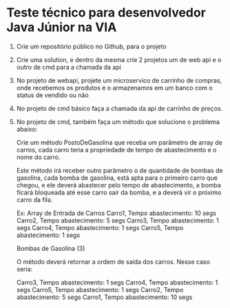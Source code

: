 # Teste técnico para desenvolvedor Java Júnior na VIA

1.	Crie um repositório público no Github, para o projeto
2.	Crie uma solution, e dentro da mesma crie 2 projetos um de web api e o outro de cmd para a chamada da api
3.	No projeto de webapi, projete um microservico de carrinho de compras, onde recebemos os produtos e o armazenamos em um banco com o status de vendido ou não
4.	No projeto de cmd básico faça a chamada da api de carrinho de preços.
5.	No projeto de cmd, também faça um método que solucione o problema abaixo:

    Crie um método PostoDeGasolina que receba um parâmetro de array de carros, cada carro teria a propriedade de tempo de abastecimento e o nome do carro.
    
    Este método irá receber outro parâmetro o de quantidade de bombas de gasolina, cada bomba de gasolina, está apta para o primeiro carro que chegou, e ele deverá abastecer pelo tempo de abastecimento, a bomba ficará bloqueada até esse carro sair da bomba, e a deverá vir o próximo carro da fila.
    
    Ex:
    Array de Entrada de Carros
    Carro1, Tempo abastecimento: 10 segs
    Carro2, Tempo abastecimento: 5 segs
    Carro3, Tempo abastecimento: 1 segs
    Carro4, Tempo abastecimento: 1 segs
    Carro5, Tempo abastecimento: 1 segs
    
    Bombas de Gasolina (3)
    
    O método deverá retornar a ordem de saída dos carros. Nesse caso seria:
    
    Carro3, Tempo abastecimento: 1 segs
    Carro4, Tempo abastecimento: 1 segs
    Carro5, Tempo abastecimento: 1 segs
    Carro2, Tempo abastecimento: 5 segs
    Carro1, Tempo abastecimento: 10 segs
